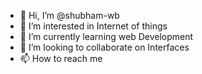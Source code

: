 - 👋 Hi, I’m @shubham-wb
- 👀 I’m interested in Internet of things 
- 🌱 I’m currently learning web Development
- 💞️ I’m looking to collaborate on Interfaces
- 📫 How to reach me 

<!---
shubham-wb/shubham-wb is a ✨ special ✨ repository because its `README.md` (this file) appears on your GitHub profile.
You can click the Preview link to take a look at your changes.
--->

